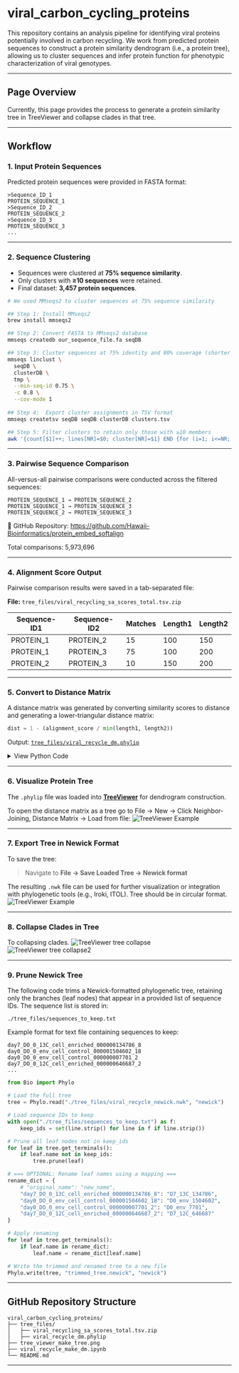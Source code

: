 # viral\_carbon\_cycling\_proteins

This repository contains an analysis pipeline for identifying viral proteins potentially involved in carbon recycling. We work from predicted protein sequences to construct a protein similarity dendrogram (i.e., a protein tree), allowing us to cluster sequences and infer protein function for phenotypic characterization of viral genotypes.

---

## Page Overview

Currently, this page provides the process to generate a protein similarity tree in TreeViewer and collapse clades in that tree. 

---

## Workflow

### 1. Input Protein Sequences

Predicted protein sequences were provided in FASTA format:

```plaintext
>Sequence_ID_1
PROTEIN_SEQUENCE_1
>Sequence_ID_2
PROTEIN_SEQUENCE_2
>Sequence_ID_3
PROTEIN_SEQUENCE_3
...
```

---

### 2. Sequence Clustering

* Sequences were clustered at **75% sequence similarity**.
* Only clusters with **≥10 sequences** were retained.
* Final dataset: **3,457 protein sequences**.

```bash
# We used MMseqs2 to cluster sequences at 75% sequence similarity 

## Step 1: Install MMseqs2
brew install mmseqs2

## Step 2: Convert FASTA to MMseqs2 database
mmseqs createdb our_sequence_file.fa seqDB

## Step 3: Cluster sequences at 75% identity and 80% coverage (shorter sequence)
mmseqs linclust \
  seqDB \
  clusterDB \
  tmp \
  --min-seq-id 0.75 \
  -c 0.8 \
  --cov-mode 1
  
## Step 4:  Export cluster assignments in TSV format
mmseqs createtsv seqDB seqDB clusterDB clusters.tsv

## Step 5: Filter clusters to retain only those with ≥10 members
awk '{count[$1]++; lines[NR]=$0; cluster[NR]=$1} END {for (i=1; i<=NR; i++) if (count[cluster[i]] >= 10) print lines[i]}' clusters.tsv > clusters_filtered.tsv

```


---

### 3. Pairwise Sequence Comparison

All-versus-all pairwise comparisons were conducted across the filtered sequences:

```plaintext
PROTEIN_SEQUENCE_1 → PROTEIN_SEQUENCE_2  
PROTEIN_SEQUENCE_1 → PROTEIN_SEQUENCE_3  
PROTEIN_SEQUENCE_2 → PROTEIN_SEQUENCE_3  
```
🔗 GitHub Repository: https://github.com/Hawaii-Bioinformatics/protein_embed_softalign

Total comparisons: 5,973,696


---

### 4. Alignment Score Output

Pairwise comparison results were saved in a tab-separated file:

**File:** `tree_files/viral_recycling_sa_scores_total.tsv.zip`

| Sequence-ID1 | Sequence-ID2 | Matches | Length1 | Length2 |
| ------------ | ------------ | ------- | ------- | ------- |
| PROTEIN\_1   | PROTEIN\_2   | 15      | 100     | 150     |
| PROTEIN\_1   | PROTEIN\_3   | 75      | 100     | 200     |
| PROTEIN\_2   | PROTEIN\_3   | 10      | 150     | 200     |

---

### 5. Convert to Distance Matrix

A distance matrix was generated by converting similarity scores to distance and generating a lower-triangular distance matrix:

```python
dist = 1 - (alignment_score / min(length1, length2))
```

Output: [`tree_files/viral_recycle_dm.phylip`](tree_files/viral_recycle_dm.phylip)

<details>
<summary>View Python Code</summary>

```python
import pandas as pd
import numpy as np

df = pd.read_csv("viral_recycling_sa_scores_total.tsv", sep="\t", header=None,
                 names=["seq_1", "seq_2", "alignment", "seq_1_len", "seq_2_len"])

seqs = sorted(set(df["seq_1"]).union(df["seq_2"]))
dist_matrix = pd.DataFrame(np.nan, index=seqs, columns=seqs)

for _, row in df.iterrows():
    s1, s2 = row["seq_1"], row["seq_2"]
    aln = row["alignment"]
    l1, l2 = row["seq_1_len"], row["seq_2_len"]
    dist = 1 - (aln / min(l1, l2))
    if s1 != s2:
        if seqs.index(s1) > seqs.index(s2):
            dist_matrix.loc[s1, s2] = dist
        else:
            dist_matrix.loc[s2, s1] = dist

for s in seqs:
    dist_matrix.loc[s, s] = 0.0

with open('./viral_recycle_dm.phylip', 'w') as f:
    f.write(f"{len(seqs)}\n")
    for i, label in enumerate(seqs):
        values = " ".join(f"{dist_matrix.iloc[i, j]:.5f}" for j in range(i + 1))
        f.write(f"{label} {values}\n")
```

</details>

---

### 6. Visualize Protein Tree

The `.phylip` file was loaded into [**TreeViewer**](https://github.com/arklumpus/TreeViewer) for dendrogram construction.

To open the distance matrix as a tree go to File -> New -> Click Neighbor-Joining, Distance Matrix -> Load from file:
![TreeViewer Example](./screenshots/tree_viewer_make_tree.png)

---

### 7. Export Tree in Newick Format

To save the tree:

> Navigate to **File → Save Loaded Tree → Newick format**

The resulting `.nwk` file can be used for further visualization or integration with phylogenetic tools (e.g., Iroki, ITOL). Tree should be in circular format.
![TreeViewer Example](./screenshots/final_tree.png)

---

### 8. Collapse Clades in Tree

To collapsing clades.
![TreeViewer tree collapse](./screenshots/collapse_clades.png)
![TreeViewer tree collapse2](./screenshots/collapse_2.png)

---

### 9. Prune Newick Tree

The following code trims a Newick-formatted phylogenetic tree, retaining only the branches (leaf nodes) that appear in a provided list of sequence IDs. The sequence list is stored in:

```
./tree_files/sequences_to_keep.txt
```

Example format for text file containing sequences to keep:

```
day7_DO_0_13C_cell_enriched_000000134786_8
day0_DO_0_env_cell_control_000001504602_18
day0_DO_0_env_cell_control_000000007701_2
day7_DO_0_12C_cell_enriched_000000646687_2
...
```

```python
from Bio import Phylo

# Load the full tree
tree = Phylo.read("./tree_files/viral_recycle_newick.nwk", "newick")

# Load sequence IDs to keep
with open("./tree_files/sequences_to_keep.txt") as f:
    keep_ids = set(line.strip() for line in f if line.strip())

# Prune all leaf nodes not in keep_ids
for leaf in tree.get_terminals():
    if leaf.name not in keep_ids:
        tree.prune(leaf)

# === OPTIONAL: Rename leaf names using a mapping ===
rename_dict = {
    # "original_name": "new_name",
    "day7_DO_0_13C_cell_enriched_000000134786_8": "D7_13C_134786",
    "day0_DO_0_env_cell_control_000001504602_18": "D0_env_1504602",
    "day0_DO_0_env_cell_control_000000007701_2": "D0_env_7701",
    "day7_DO_0_12C_cell_enriched_000000646687_2": "D7_12C_646687"
}

# Apply renaming
for leaf in tree.get_terminals():
    if leaf.name in rename_dict:
        leaf.name = rename_dict[leaf.name]

# Write the trimmed and renamed tree to a new file
Phylo.write(tree, "trimmed_tree.newick", "newick")
```


---

## GitHub Repository Structure

```
viral_carbon_cycling_proteins/
├── tree_files/
│   ├── viral_recycling_sa_scores_total.tsv.zip
│   ├── viral_recycle_dm.phylip
├── tree_viewer_make_tree.png
├── viral_recycle_make_dm.ipynb
└── README.md
```

---
